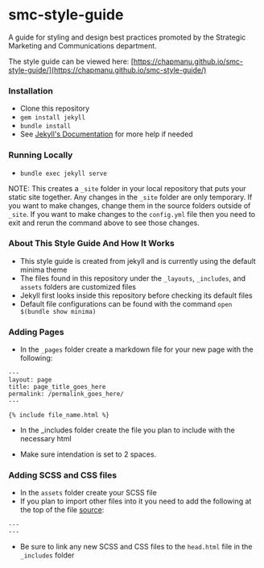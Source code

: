 # smc-style-guide
A guide for styling and design best practices promoted by the Strategic Marketing and Communications department.

The style guide can be viewed here: [https://chapmanu.github.io/smc-style-guide/](https://chapmanu.github.io/smc-style-guide/)

### Installation
- Clone this repository
- `gem install jekyll`
- `bundle install`
- See [Jekyll's Documentation](https://jekyllrb.com/docs/home/) for more help if needed

### Running Locally
- `bundle exec jekyll serve`

NOTE: This creates a `_site` folder in your local repository that puts your static site together. Any changes in the `_site` folder are only temporary. If you want to make changes, change them in the source folders outside of `_site`. If you want to make changes to the `config.yml` file then you need to exit and rerun the command above to see those changes.

### About This Style Guide And How It Works
- This style guide is created from jekyll and is currently using the default minima theme
- The files found in this repository under the `_layouts`, `_includes`, and `assets` folders are customized files
- Jekyll first looks inside this repository before checking its default files
- Default file configurations can be found with the command `open $(bundle show minima)`

### Adding Pages
- In the `_pages` folder create a markdown file for your new page with the following:
```
---
layout: page
title: page_title_goes_here
permalink: /permalink_goes_here/
---

{% include file_name.html %}
```
- In the _includes folder create the file you plan to include with the necessary html

- Make sure intendation is set to 2 spaces.

### Adding SCSS and CSS files
- In the `assets` folder create your SCSS file
- If you plan to import other files into it you need to add the following at the top of the file [source](https://jekyllrb.com/docs/assets/):
```
---
---
``` 
- Be sure to link any new SCSS and CSS files to the `head.html` file in the `_includes` folder